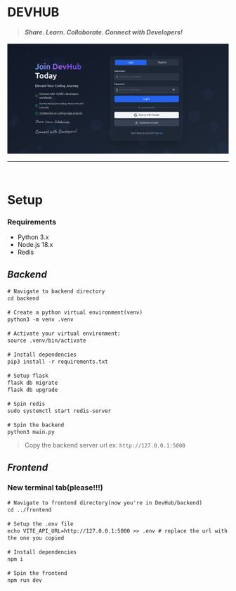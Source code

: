 # DEVHUB
>#### *Share. Learn. Collaborate. Connect with Developers!*

![DevHub main page](assets/devhub_login.png)
<br>

---

<br>

# **Setup**

### Requirements
- Python 3.x
- Node.js 18.x
- Redis

## *Backend*
``` shell
# Navigate to backend directory
cd backend

# Create a python virtual environment(venv)
python3 -m venv .venv

# Activate your virtual environment:
source .venv/bin/activate

# Install dependencies
pip3 install -r requirements.txt

# Setup flask
flask db migrate
flask db upgrade

# Spin redis
sudo systemctl start redis-server

# Spin the backend
python3 main.py

```
> Copy the backend server url ex: ```http://127.0.0.1:5000``` 

## *Frontend*
### New terminal tab(please!!!)
```shell
# Navigate to frontend directory(now you're in DevHub/backend)
cd ../frontend

# Setup the .env file
echo VITE_API_URL=http://127.0.0.1:5000 >> .env # replace the url with the one you copied

# Install dependencies
npm i

# Spin the frontend
npm run dev
```

